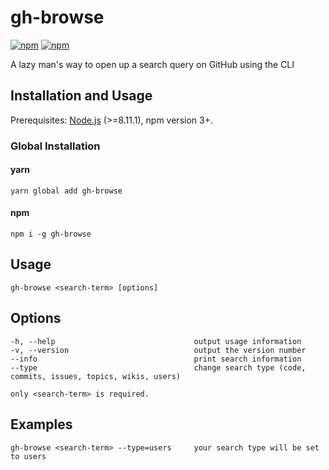 # gh-browse

[![npm](https://img.shields.io/npm/v/gh-browse.svg)](https://www.npmjs.com/package/gh-browse)
[![npm](https://img.shields.io/npm/dt/gh-browse.svg)](https://www.npmjs.com/package/gh-browse)

A lazy man's way to open up a search query on GitHub using the CLI

## Installation and Usage

Prerequisites: [Node.js](https://nodejs.org/en/) (>=8.11.1), npm version 3+.

### Global Installation

#### yarn

```
yarn global add gh-browse
```

#### npm

```
npm i -g gh-browse
```

## Usage

```
gh-browse <search-term> [options]
```

## Options

```
-h, --help                               output usage information
-v, --version                            output the version number
--info                                   print search information
--type                                   change search type (code, commits, issues, topics, wikis, users)

only <search-term> is required.
```

## Examples

```
gh-browse <search-term> --type=users     your search type will be set to users
```
